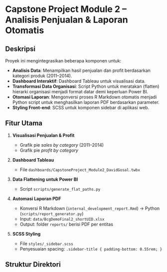 # Capstone Project Module 2 – Analisis Penjualan & Laporan Otomatis

## Deskripsi
Proyek ini mengintegrasikan beberapa komponen untuk:
- **Analisis Data**: Menampilkan hasil penjualan dan profit berdasarkan kategori produk (2011–2014).
- **Dashboard Interaktif**: Dashboard Tableau untuk visualisasi data.
- **Transformasi Data Organisasi**: Script Python untuk meratakan (flatten) hierarki organisasi menjadi format datar demi keperluan Power BI.
- **Otomasi Laporan**: Mengonversi proses R Markdown otomatis menjadi Python script untuk menghasilkan laporan PDF berdasarkan parameter.
- **Styling Front-end**: SCSS untuk komponen sidebar di aplikasi web.

## Fitur Utama
1. **Visualisasi Penjualan & Profit**  
   - Grafik pie *sales by category* (2011–2014)  
   - Grafik pie *profit by category*

2. **Dashboard Tableau**  
   - File `dashboards/CapstoneProject_Module2_DavidGosal.twbx`

3. **Data Flattening untuk Power BI**  
   - Script `scripts/generate_flat_paths.py`

4. **Automasi Laporan PDF**  
   - Konversi R Markdown (`internal_development_report.Rmd`) → Python (`scripts/report_generator.py`)  
   - Input: `data/BcgDemoFinal2_shortUID.xlsx`  
   - Output: folder `reports/` berisi PDF per entitas

5. **SCSS Styling**  
   - File `styles/_sidebar.scss`  
   - Penyesuaian spacing: `.sidebar-title { padding-bottom: 0.55rem; }`

## Struktur Direktori
